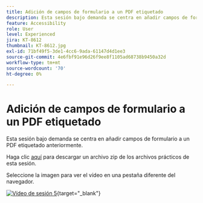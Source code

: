 ```yaml
---
title: Adición de campos de formulario a un PDF etiquetado
description: Esta sesión bajo demanda se centra en añadir campos de formulario a un PDF etiquetado anteriormente
feature: Accessibility
role: User
level: Experienced
jira: KT-8612
thumbnail: KT-8612.jpg
exl-id: 71bf49f5-3de1-4cc6-9ada-61147d4d1ee3
source-git-commit: 4e6fbf91e96d26f9ee8f1105ad68738b9450a32d
workflow-type: tm+mt
source-wordcount: '70'
ht-degree: 0%

---
```


# Adición de campos de formulario a un PDF etiquetado

Esta sesión bajo demanda se centra en añadir campos de formulario a un PDF etiquetado anteriormente.

Haga clic [aquí](../assets/accessibilitysession5.zip) para descargar un archivo zip de los archivos prácticos de esta sesión.

Seleccione la imagen para ver el vídeo en una pestaña diferente del navegador.

[![Vídeo de sesión 5](../assets/Accessibilitysession5_YT.png)](https://youtu.be/vaM9R-mt5Jo){target="_blank"}

